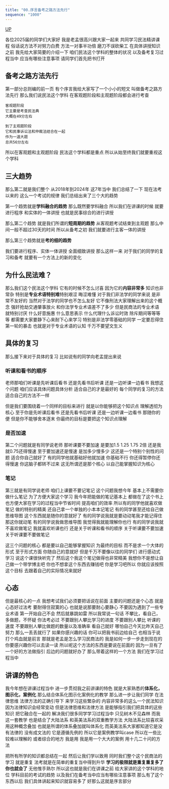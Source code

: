 ```yaml
---
title: "00.序言备考之路方法先行"
sequence: "1000"
---
```


[UP](/law/civil-law-index.html)

各位2025届的同学们大家好
我是老孟很高兴跟大家一起来
共同学习民法精讲课程
俗话说方法不对努力白费
方法一对事半功倍
磨刀不误砍柴工
在具体讲授知识之前
我先给大家简要的介绍一下
咱们民法这个学科的整体的状况
以及备考复习过程当中
应当有哪些注意事项
请同学们首先把书打开

## 备考之路方法先行

第一部分总则编的前一页
有个序言我给大家写了一个小小的短文
叫做备考之路方法先行
那么我们说民法这个学科
在客观题阶段和主观题阶段都会进行考查

```text
客观题阶段
它主要是考查民法典
大概在49分左右

到了主观题阶段
它和民事诉讼法和仲裁法结合在一起
作为一道大题
总共56分左右
```



所以在客观题和主观题阶段
民法这个学科都是重点
所以从始至终我们就要重视这个学科

## 三大趋势

那么第二就是我们整个
从2018年到2024年
这7年当中
我们总结了一下
现在法考以来的
这么一个考试的规律
我们总结出来了三个大的趋势

第一个趋势就是**学科融合的趋势**
那么既然要学科融合
所以我们在讲课的时候
就要进行程序
和实体的一体讲授
也就是民事综合的进行讲授

那么第二个趋势
就是我们所谓的**短周期的趋势**
从客观题考试结束到主观题
那么中间一般不超过30天的时间
所以从备考之初
我们就要进行主客一体的讲授

那么第三个趋势就是**考的细的趋势**


我们要进行程序、实体一体讲授
全面细致讲授
那么这样一来
对于我们的同学的复习和备考
就要有一个方法上的新的变化

## 为什么民法难？

那么我们这个民法这个学科
它有的时候不怎么讨喜
因为它的**内容非常多**
知识也非常杂
特别是**专业术语特别难**特别艰涩
晦涩难懂
对于我们非法学的同学来说
是非常不友好的
当然对于法学的同学也不怎么友好
它不像刑法大家理解出来的这个概念
强奸抢劫交通肇事放火
和你法学专业术语差不了多少
但是民商法的专业术语
就特别讨厌
什么好意施惠
什么意思表示
什么代理什么诉讼时效
除斥期间等等等等
都需要大家要静下心来耐下心来学习
特别是非法学零基础的同学
一定要忍得住第一轮的暴击
也就是对于专业术语的认知
千万不要望文生义

## 具体的复习

那么接下来对于具体的复习
比如说有的同学向老孟提出来说

### 听课和看书的顺序

老师那咱们听课是先听课后看书
还是先看书后听课
还是一边听课一边看书
我想这个问题
咱们应该具体问题具体分析
适合自己的才是最好的
每个同学的复习的方法
适合自己的方法不一样


但是我们要围绕着一个同样的目标来进行
就是以你能够把这个知识点
理解透彻为核心
至于你是先听课后看书
还是先看书后听课
还是一边听课一边看书
那随你的便
但是你不能够舍本逐末
你最终的目标是要把这个知识点理解

### 是否加速

第二个问题就是有同学说老师
那听课要不要加速
是要加1.5 1.25 1.75 2倍
还是我就0.75还得慢速
至于要加速还是慢速
是加多少慢多少
这还是一个特别个别性的问题
适合你自己就好了
有的同学他就基础好他就加速
你基础不行
你还得暂停你还得慢速
你这脑子都转不过来
这无所谓还是那个核心
以自己能掌握知识为核心

### 笔记

第三就是有同学说老师
咱们上课要不要记笔记
这个问题我想今年
基本上不需要你做什么笔记
为了方便大家这个学习
我今年把能做的笔记基本上
都做在了这个书上
也方便大家在学习的过程当中节省时间
提高咱们的效率
所以有的同学他就喜欢做笔记
做的特别的精美
还自己拿一个单独的小本本记笔记
有的同学甚至还给自己做思维导图
这个东西就是随你的意就好了
有的同学说我就是要动动笔我才能记得住
那这你就动笔
有的同学说我做思维导图
我觉得我就能理解你也行
有的同学说我就不喜欢做笔记
我就喜欢听课也行
还是关于听课和看书的顺序
关于听课要不要加速
关于听课要不要做笔记

这三个问题的核心
都是要以自己能够掌握知识
为最终的目标
而不是求一个大体的形式
至于形式方面
你随自己的意就好
但是千万不要像以往的同学们
进行感动式学习
说这个课很快听完了
然后这个我这个笔记做得也非常精美
我想你不是想让自己做一个带学博主吧
你也不想拿这个东西去赚钱吧
你是学习吧所以
你就应该按照这个目标
去跟着自己的实际情况来就好

## 心态

但是最核心的一点
我想考试我们必须要把话说在前面
主要的问题还是个心态
就是心态好过法考
要耐得住寂寞的心
也就是说那要耐心要静心
不要因为遇到了一些专业术语
第一开始自己不会
然后就暴跳如雷
所以我常说一句话
不攀比，看自己，多做题，不怀疑
你法考必过
不要跟别人攀比学习的进度
不要跟别人攀比
听课的速度
不要跟别人攀比做题的数量以及准确率
看自己就好
哪怕自己今天比昨天自己努力
那么一丢丢就行了
如果你感兴趣的话
你可以把我书前边给自己
也相当于说打个鸡血就是前言
那就是老孟是怎么学习民商法的
我是如何一步一步走到现在的
你要感兴趣你可以去读一读
所以呢这个方法的东西是要说在前面的
因为一旦有了一个好的方法做指引
后边的问题就好办了
那么带着这样的一个方法
我们在学习过程当中

## 讲课的特色

我今年想在讲课过程当中
进一步贯彻我之前讲课的特色
就是大家熟悉的**体系化，图示化，案例化**
那么结合体系化图示化案例化的教学
那么进一步让我们同学
在法律思维
法律方法的正确引导下
来学习这些繁杂的
内容非常多的这么一个民法知识
因为法律知识会经常变动
但是法律思维和法律方法
是能够指引我们把具体的这些知识
把它融合在一起的
解决我们很多同学学习过程当中
只见树木不见森林
而我这一套教学
也是结合了大陆法系
和英美法系的双重教学方法
大陆法系比较喜欢采用这种概念叠加
也就是所谓的体系叠加就叫体系化
而英美法系大家都知道它是没有法律的
没有成文法的
它是遵循先例的
所以它是案例教学叫case
所以在一些比较难以理解的
或者综合的地方
我是用
我是用一个大大的案例
用十几二十问的方法

把所有所学的知识都总结在一起
然后让我们学以致用
同时我们整个这个民商法的学习
就是重复
法考就是在简单的重复当中得到升华
**学习的极限就是重复重复多了你也就会了**
无他惟手熟尔
所以这也就是我们在讲课之前
给大家讲的这个学科的地位
学科目前的考试的趋势
以及我们在备考当中应当有哪些注意事项
那么有了这个东西以后
我们具体讲起来知识就容易多了
好那么这就是序言部分

